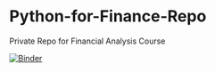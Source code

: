 # Python-for-Finance-Repo
Private Repo for Financial Analysis Course

[![Binder](https://mybinder.org/badge_logo.svg)](https://mybinder.org/v2/gh/peteshaw/pyFinance/main?urlpath=https%3A%2F%2Fgithub.com%2Fpeteshaw%2FpyFinance%2Fblob%2Fmain%2F03-%2520General%2520Pandas%2F02-Series.ipynb)
